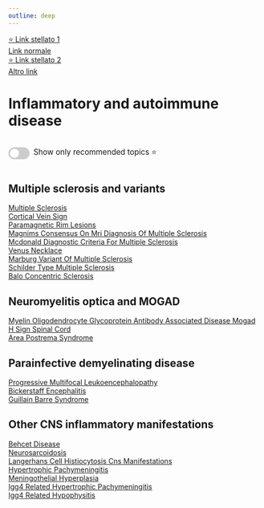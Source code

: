 ```yaml
---
outline: deep
---
```


<style>

.star-link-list {
  list-style-type: none !important;
  padding-left: 0 !important;
  margin-left: 0 !important;
}

.switch-container {
  display: flex;
  align-items: center;
  gap: 0.5rem;
  padding: 1rem 0;
  font-size: 0.95rem;
}

.switch {
  position: relative;
  display: inline-block;
  width: 42px;
  height: 24px;
}

.switch input {
  opacity: 0;
  width: 0;
  height: 0;
}

.slider {
  position: absolute;
  cursor: pointer;
  top: 0; left: 0; right: 0; bottom: 0;
  background-color: #ccc;
  border-radius: 24px;
  transition: 0.4s;
}

.slider:before {
  content: "";
  position: absolute;
  height: 18px;
  width: 18px;
  left: 3px;
  bottom: 3px;
  background-color: white;
  border-radius: 50%;
  transition: 0.4s;
}

input:checked + .slider {
  background-color: #42b983;
}

input:checked + .slider:before {
  transform: translateX(18px);
}

</style>


<ul class="star-link-list">
  <li><a href="#">⭐ Link stellato 1</a></li>
  <li><a href="#">Link normale</a></li>
  <li><a href="#">⭐ Link stellato 2</a></li>
  <li><a href="#">Altro link</a></li>
</ul>

# Inflammatory and autoimmune disease

<div class="switch-container">
  <label class="switch">
    <input type="checkbox" id="toggle-stars">
    <span class="slider"></span>
  </label>
  <span>Show only recommended topics ⭐</span>
</div>

## Multiple sclerosis and variants

[Multiple Sclerosis](https://radiopaedia.org/articles/multiple-sclerosis)  
[Cortical Vein Sign](https://radiopaedia.org/articles/cortical-vein-sign)  
[Paramagnetic Rim Lesions](https://radiopaedia.org/articles/paramagnetic-rim-lesions)  
[Magnims Consensus On Mri Diagnosis Of Multiple Sclerosis](https://radiopaedia.org/articles/magnims-consensus-on-mri-diagnosis-of-multiple-sclerosis)  
[Mcdonald Diagnostic Criteria For Multiple Sclerosis](https://radiopaedia.org/articles/mcdonald-diagnostic-criteria-for-multiple-sclerosis-4)  
[Venus Necklace](https://radiopaedia.org/articles/venus-necklace)  
[Marburg Variant Of Multiple Sclerosis](https://radiopaedia.org/articles/marburg-variant-of-multiple-sclerosis)  
[Schilder Type Multiple Sclerosis](https://radiopaedia.org/articles/schilder-type-multiple-sclerosis)  
[Balo Concentric Sclerosis](https://radiopaedia.org/articles/balo-concentric-sclerosis-3)  

## Neuromyelitis optica and MOGAD

[Myelin Oligodendrocyte Glycoprotein Antibody Associated Disease Mogad](https://radiopaedia.org/articles/myelin-oligodendrocyte-glycoprotein-antibody-associated-disease-mogad)  
[H Sign Spinal Cord](https://radiopaedia.org/articles/h-sign-spinal-cord-1)  
[Area Postrema Syndrome](https://radiopaedia.org/articles/area-postrema-syndrome)  

## Parainfective demyelinating disease

[Progressive Multifocal Leukoencephalopathy](https://radiopaedia.org/articles/progressive-multifocal-leukoencephalopathy)  
[Bickerstaff Encephalitis](https://radiopaedia.org/articles/bickerstaff-encephalitis)  
[Guillain Barre Syndrome](https://radiopaedia.org/articles/guillain-barre-syndrome-2)  

## Other CNS inflammatory manifestations

[Behcet Disease](https://radiopaedia.org/articles/behcet-disease-2)  
[Neurosarcoidosis](https://radiopaedia.org/articles/neurosarcoidosis)  
[Langerhans Cell Histiocytosis Cns Manifestations](https://radiopaedia.org/articles/langerhans-cell-histiocytosis-cns-manifestations)  
[Hypertrophic Pachymeningitis](https://radiopaedia.org/articles/hypertrophic-pachymeningitis)  
[Meningothelial Hyperplasia](https://radiopaedia.org/articles/meningothelial-hyperplasia)  
[Igg4 Related Hypertrophic Pachymeningitis](https://radiopaedia.org/articles/igg4-related-hypertrophic-pachymeningitis-1)  
[Igg4 Related Hypophysitis](https://radiopaedia.org/articles/igg4-related-hypophysitis)  